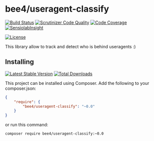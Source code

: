 bee4/useragent-classify
======================

[![Build Status](https://img.shields.io/travis/bee4/useragent-classify.svg?style=flat-square)](https://travis-ci.org/bee4/useragent-classify)
[![Scrutinizer Code Quality](https://img.shields.io/scrutinizer/g/bee4/useragent-classify.svg?style=flat-square)](https://scrutinizer-ci.com/g/bee4/useragent-classify/?branch=develop)
[![Code Coverage](https://img.shields.io/scrutinizer/coverage/g/bee4/useragent-classify.svg?style=flat-square)](https://scrutinizer-ci.com/g/bee4/useragent-classify/)
[![SensiolabInsight](https://img.shields.io/sensiolabs/i/3f165beb-2425-4669-a3da-c1794c6f7337.svg?style=flat-square)](https://insight.sensiolabs.com/projects/3f165beb-2425-4669-a3da-c1794c6f7337)

[![License](https://img.shields.io/packagist/l/bee4/useragent-classify.svg?style=flat-square)](https://packagist.org/packages/bee4/useragent-classify)

This library allow to track and detect who is behind useragents :)


Installing
----------
[![Latest Stable Version](https://img.shields.io/packagist/v/bee4/useragent-classify.svg?style=flat-square)](https://packagist.org/packages/bee4/useragent-classify)
[![Total Downloads](https://img.shields.io/packagist/dm/bee4/useragent-classify.svg?style=flat-square)](https://packagist.org/packages/bee4/useragent-classify)

This project can be installed using Composer. Add the following to your composer.json:

```JSON
{
    "require": {
        "bee4/useragent-classify": "~0.0"
    }
}
```

or run this command:

```Shell
composer require bee4/useragent-classify:~0.0
```
